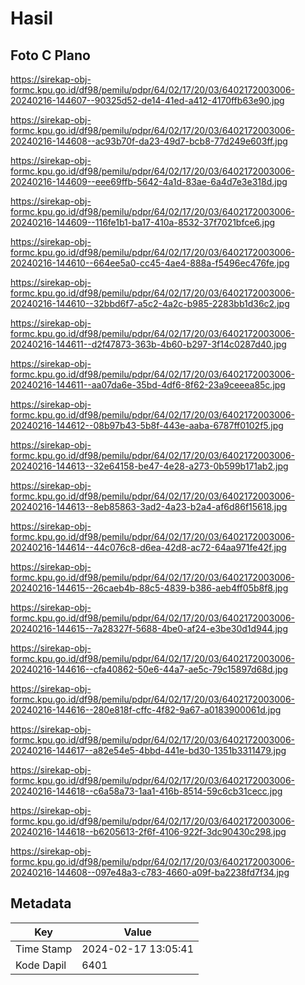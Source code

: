 # Hasil

## Foto C Plano

https://sirekap-obj-formc.kpu.go.id/df98/pemilu/pdpr/64/02/17/20/03/6402172003006-20240216-144607--90325d52-de14-41ed-a412-4170ffb63e90.jpg

https://sirekap-obj-formc.kpu.go.id/df98/pemilu/pdpr/64/02/17/20/03/6402172003006-20240216-144608--ac93b70f-da23-49d7-bcb8-77d249e603ff.jpg

https://sirekap-obj-formc.kpu.go.id/df98/pemilu/pdpr/64/02/17/20/03/6402172003006-20240216-144609--eee69ffb-5642-4a1d-83ae-6a4d7e3e318d.jpg

https://sirekap-obj-formc.kpu.go.id/df98/pemilu/pdpr/64/02/17/20/03/6402172003006-20240216-144609--116fe1b1-ba17-410a-8532-37f7021bfce6.jpg

https://sirekap-obj-formc.kpu.go.id/df98/pemilu/pdpr/64/02/17/20/03/6402172003006-20240216-144610--664ee5a0-cc45-4ae4-888a-f5496ec476fe.jpg

https://sirekap-obj-formc.kpu.go.id/df98/pemilu/pdpr/64/02/17/20/03/6402172003006-20240216-144610--32bbd6f7-a5c2-4a2c-b985-2283bb1d36c2.jpg

https://sirekap-obj-formc.kpu.go.id/df98/pemilu/pdpr/64/02/17/20/03/6402172003006-20240216-144611--d2f47873-363b-4b60-b297-3f14c0287d40.jpg

https://sirekap-obj-formc.kpu.go.id/df98/pemilu/pdpr/64/02/17/20/03/6402172003006-20240216-144611--aa07da6e-35bd-4df6-8f62-23a9ceeea85c.jpg

https://sirekap-obj-formc.kpu.go.id/df98/pemilu/pdpr/64/02/17/20/03/6402172003006-20240216-144612--08b97b43-5b8f-443e-aaba-6787ff0102f5.jpg

https://sirekap-obj-formc.kpu.go.id/df98/pemilu/pdpr/64/02/17/20/03/6402172003006-20240216-144613--32e64158-be47-4e28-a273-0b599b171ab2.jpg

https://sirekap-obj-formc.kpu.go.id/df98/pemilu/pdpr/64/02/17/20/03/6402172003006-20240216-144613--8eb85863-3ad2-4a23-b2a4-af6d86f15618.jpg

https://sirekap-obj-formc.kpu.go.id/df98/pemilu/pdpr/64/02/17/20/03/6402172003006-20240216-144614--44c076c8-d6ea-42d8-ac72-64aa971fe42f.jpg

https://sirekap-obj-formc.kpu.go.id/df98/pemilu/pdpr/64/02/17/20/03/6402172003006-20240216-144615--26caeb4b-88c5-4839-b386-aeb4ff05b8f8.jpg

https://sirekap-obj-formc.kpu.go.id/df98/pemilu/pdpr/64/02/17/20/03/6402172003006-20240216-144615--7a28327f-5688-4be0-af24-e3be30d1d944.jpg

https://sirekap-obj-formc.kpu.go.id/df98/pemilu/pdpr/64/02/17/20/03/6402172003006-20240216-144616--cfa40862-50e6-44a7-ae5c-79c15897d68d.jpg

https://sirekap-obj-formc.kpu.go.id/df98/pemilu/pdpr/64/02/17/20/03/6402172003006-20240216-144616--280e818f-cffc-4f82-9a67-a0183900061d.jpg

https://sirekap-obj-formc.kpu.go.id/df98/pemilu/pdpr/64/02/17/20/03/6402172003006-20240216-144617--a82e54e5-4bbd-441e-bd30-1351b3311479.jpg

https://sirekap-obj-formc.kpu.go.id/df98/pemilu/pdpr/64/02/17/20/03/6402172003006-20240216-144618--c6a58a73-1aa1-416b-8514-59c6cb31cecc.jpg

https://sirekap-obj-formc.kpu.go.id/df98/pemilu/pdpr/64/02/17/20/03/6402172003006-20240216-144618--b6205613-2f6f-4106-922f-3dc90430c298.jpg

https://sirekap-obj-formc.kpu.go.id/df98/pemilu/pdpr/64/02/17/20/03/6402172003006-20240216-144608--097e48a3-c783-4660-a09f-ba2238fd7f34.jpg


## Metadata

| Key        | Value               |
| ---------- | ------------------- |
| Time Stamp | 2024-02-17 13:05:41 |
| Kode Dapil | 6401                |



